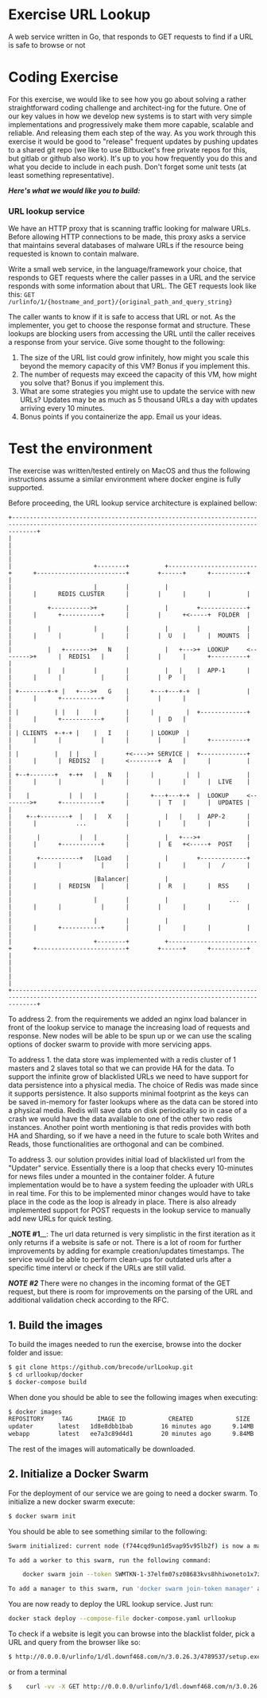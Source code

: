 # Exercise URL Lookup
A web service written in Go, that responds to GET requests to find if a URL is safe to browse or not

# Coding Exercise
For this exercise, we would like to see how you go about solving a rather straightforward coding challenge and 
architect-ing for the future. One of our key values in how we develop new systems is to start with very simple
implementations and progressively make them more capable, scalable and reliable. And releasing them each step of 
the way. As you work through this exercise it would be good to "release" frequent updates by pushing updates to a shared 
git repo (we like to use Bitbucket's free private repos for this, but gitlab or github also work). It's up to you how 
frequently you do this and what you decide to include in each push. Don't forget some unit tests 
(at least something representative).

**_Here's what we would like you to build:_**
### URL lookup service
We have an HTTP proxy that is scanning traffic looking for malware URLs. Before allowing HTTP connections to be made, 
this proxy asks a service that maintains several databases of malware URLs if the resource being requested is known to 
contain malware.

Write a small web service, in the language/framework your choice, that responds to GET requests where the caller passes 
in a URL and the service responds with some information about that URL. The GET requests look like this:
```GET /urlinfo/1/{hostname_and_port}/{original_path_and_query_string}```

The caller wants to know if it is safe to access that URL or not. As the implementer, you get to choose the response 
format and structure. These lookups are blocking users from accessing the URL until the caller receives a response 
from your service. Give some thought to the following:
1. The size of the URL list could grow infinitely, how might you scale this beyond the memory capacity of this VM? 
Bonus if you implement this.
2. The number of requests may exceed the capacity of this VM, how might you solve that? Bonus if you implement this.
3. What are some strategies you might use to update the service with new URLs? Updates may be as much as 5 thousand 
URLs a day with updates arriving every 10 minutes.
4. Bonus points if you containerize the app. Email us your ideas.

# Test the environment 
The exercise was written/tested entirely on MacOS and thus the following instructions assume a similar environment
 where docker engine is fully supported.
 
Before proceeding, the URL lookup service architecture is explained bellow: 
```
+---------------------------------------------------------------------------------------------------------------------------------------------------+
|                                                                                                                                                   |
|                                                                                                                                                   |
|                       +--------+          +-------------------------+      +-------------------------+        +------+      +----------+          |
|                       |        |          |                         |      |      REDIS CLUSTER      |        |      |      |          |          |
|          +----------->+        |          |        +-------------+  |      |      +-----------+      |        |      +<-----+  FOLDER  |          |
|          |            |        |          |        |             |  |      |      |           |      |        |  U   |      |  MOUNTS  |          |
|          |   +------->+   N    |          |   +--->+  LOOKUP     <-------->+      |  REDIS1   |      |        |      |      +----------+          |
|          |   |        |        |          |   |    |  APP-1      |  |      |      |           |      |        |  P   |                            |
| +--------+-+ |   +--->+   G    |      +---+---+-+  |             |  |      |      +-----------+      |        |      |                            |
| |          | |   |    |        |      |         |  +-------------+  |      |      +-----------+      |        |  D   |                            |
| | CLIENTS  +-+-+ |    |   I    |      | LOOKUP  |                   |      |      |           |      |        |      |      +----------+          |
| |          |   | |    |        +<---->+ SERVICE |  +-------------+  |      |      |  REDIS2   |      <--------+  A   |      |          |          |
| +--+-------+   +-++   |   N    |      |         |  |             |  |      |      |           |      |        |      |      |  LIVE    |          |
|    |           |  |   |        |      +---+---+-+  |  LOOKUP     <-------->+      +-----------+      |        |  T   |      |  UPDATES |          |
|    +--+--------+  |   |   X    |          |   |    |  APP-2      |  |      |           ...           |        |      |      |          |          |
|       |           |   |        |          |   +--->+             |  |      |      +-----------+      |        |  E   +<-----+  POST    |          |
|       +-----------+   |Load    |          |        +-------------+  |      |      |           |      |        |      |      |   /      |          |
|                       |Balancer|          |                         |      |      |  REDISN   |      |        |  R   |      |  RSS     |          |
|                       |        |          |                 ...     |      |      |           |      |        |      |      |          |          |
|                       |        |          |                         |      |      +-----------+      |        |      |      |          |          |
|                       +--------+          +-------------------------+      +-------------------------+        +------+      +----------+          |
|                                                                                                                                                   |
|                                                                                                                                                   |
+---------------------------------------------------------------------------------------------------------------------------------------------------+

```  

To address 2. from the requirements we added an nginx load balancer in front of the lookup service to manage the
increasing load of requests and response. New nodes will be able to be spun up or we can use the
scaling options of docker swarm to provide with more servicing apps. 
  
To address 1. the data store was implemented with a redis cluster of 1 masters and 2 slaves total so that we can
provide HA for the data. To support the infinite grow of blacklisted URLs we need to have
support for data persistence into a physical media. The choice of Redis was made since it supports persistence. It
also supports minimal footprint as the keys can be saved in-memory for faster lookups where as the data can be
stored into a physical media. Redis will save data on disk periodically so in case of a crash we would have the data
available to one of the other two redis instances. Another point worth mentioning is that redis provides with both HA
and Sharding, so if we have a need in the future to scale both Writes and Reads, those functionalities are
orthogonal and can be combined. 

To address 3. our solution provides initial load of blacklisted url from the "Updater" service. Essentially there is 
a loop that checks every 10-minutes for news files under a mounted in the container folder. A future implementation
would be to have a system feeding the uploader with URLs in real time. For this to be implemented minor changes would 
have to take place in the code as the loop is already in place. There is also already implemented support for POST 
requests in the lookup service to manually add new URLs for quick testing. 
 
_**NOTE #1**__: The url data returned is very simplistic in the first iteration as it only returns if a website is
 safe or
not. There is a lot of room for further improvements by adding for example creation/updates timestamps. The service
would be able to perform clean-ups for outdated urls after a specific time intervl or check if the URLs are still valid. 
   
_**NOTE #2**_ There were no changes in the incoming format of the GET request, but there is room for improvements on the 
parsing of the URL and additional validation check according to the RFC.
  

## 1. Build the images
To build the images needed to run the exercise, browse into the docker folder and issue: 
```bash
$ git clone https://github.com/brecode/urlLookup.git
$ cd urllookup/docker
$ docker-compose build
```

When done you should be able to see the following images when executing: 
```bash
$ docker images
REPOSITORY     TAG       IMAGE ID            CREATED            SIZE
updater       latest   1d8e8dbb1bab        16 minutes ago      9.14MB
webapp        latest   ee7a3c89d4d1        20 minutes ago      9.84MB

```

The rest of the images will automatically be downloaded. 

## 2. Initialize a Docker Swarm 
For the deployment of our service we are going to need a docker swarm. To initialize a new docker swarm execute:
```bash
$ docker swarm init
```

You should be able to see something similar to the following: 
```bash
Swarm initialized: current node (f744cqd9un1d5vap95v95lb2f) is now a manager.

To add a worker to this swarm, run the following command:

    docker swarm join --token SWMTKN-1-37elfm07sz08683kvs8hhiwoneto1x7z43amhgliglvndmna0i-ccfhdttfvl224xazmtwqelvsc 192.168.65.3:2377

To add a manager to this swarm, run 'docker swarm join-token manager' and follow the instructions.
```

You are now ready to deploy the URL lookup service. Just run: 
```bash 
docker stack deploy --compose-file docker-compose.yaml urllookup
```

To check if a website is legit you can browse into the blacklist folder, pick a URL and query from the browser like so:
```bash
$ http://0.0.0.0/urlinfo/1/dl.downf468.com/n/3.0.26.3/4789537/setup.exe
```

or from a terminal
```bash
$    curl -vv -X GET http://0.0.0.0/urlinfo/1/dl.downf468.com/n/3.0.26.3/4789537/setup.exe
```

